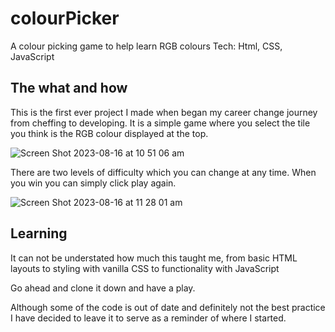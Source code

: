# colourPicker
A colour picking game to help learn RGB colours
Tech: Html, CSS, JavaScript

## The what and how
This is the first ever project I made when began my career change journey from cheffing to developing. 
It is a simple game where you select the tile you think is the RGB colour displayed at the top.

![Screen Shot 2023-08-16 at 10 51 06 am](https://github.com/Dev-Cam/colourPicker/assets/76504164/0b2aeb24-f6a8-4b9c-96ce-f5edd0d5375c)

There are two levels of difficulty which you can change at any time.
When you win you can simply click play again.

![Screen Shot 2023-08-16 at 11 28 01 am](https://github.com/Dev-Cam/colourPicker/assets/76504164/03ddb00b-fa8e-43fe-83b3-373b873675f0)

## Learning
It can not be understated how much this taught me, from basic HTML layouts to styling with vanilla CSS to functionality with JavaScript

Go ahead and clone it down and have a play.

Although some of the code is out of date and definitely not the best practice I have decided to leave it to serve as a reminder of where I started. 

